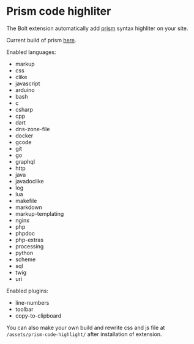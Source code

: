 Prism code highliter
==================
The Bolt extension automatically add [prism](https://prismjs.com/) syntax highliter on your site.

Current build of prism [here](https://prismjs.com/download.html#themes=prism&languages=markup+css+clike+javascript+arduino+bash+c+csharp+cpp+dart+dns-zone-file+docker+gcode+git+go+graphql+http+java+javadoclike+log+lua+makefile+markdown+markup-templating+nginx+php+phpdoc+php-extras+processing+python+scheme+sql+twig+uri&plugins=line-numbers+toolbar+copy-to-clipboard).

Enabled languages:

* markup
* css
* clike
* javascript
* arduino
* bash
* c
* csharp
* cpp
* dart
* dns-zone-file
* docker
* gcode
* git
* go
* graphql
* http
* java
* javadoclike
* log
* lua
* makefile
* markdown
* markup-templating
* nginx
* php
* phpdoc
* php-extras
* processing
* python
* scheme
* sql
* twig
* uri

Enabled plugins:

* line-numbers
* toolbar
* copy-to-clipboard

You can also make your own build and rewrite css and js file at `/assets/prism-code-highlight/` after installation of extension.